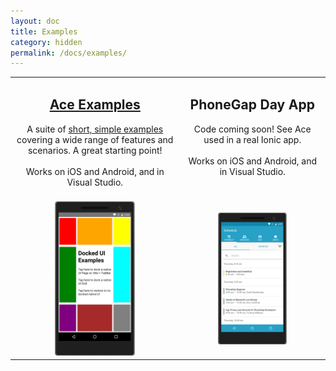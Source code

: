 ```yaml
---
layout: doc
title: Examples
category: hidden
permalink: /docs/examples/
---
```


<table>
<tr>
<td align="center" valign="top"><h2><a href="https://github.com/adnathan/ace/tree/master/examples/AceExamples">Ace Examples</a></h2>
A suite of <a href="https://github.com/adnathan/ace/tree/master/examples/AceExamples">short, simple examples</a> covering a wide range of features and scenarios. A great starting point!
<br/><br/>
Works on iOS and Android, and in Visual Studio.
<br/><br/>
</td>
<td align="center" valign="top"><h2>PhoneGap Day App</h2>
Code coming soon! See Ace used in a real Ionic app.
<br/><br/>
Works on iOS and Android, and in Visual Studio.
<br/><br/>
</td>
</tr>
<tr>
<td align="center">
<a href="https://github.com/adnathan/ace/tree/master/examples/AceExamples">
<img width="50%" src="/assets/images/examples/examples.jpg"/>
</a>
</td>
<td align="center">
<img width="50%" src="/assets/images/examples/pgd.jpg"/>
</td>
</tr>
</table>

